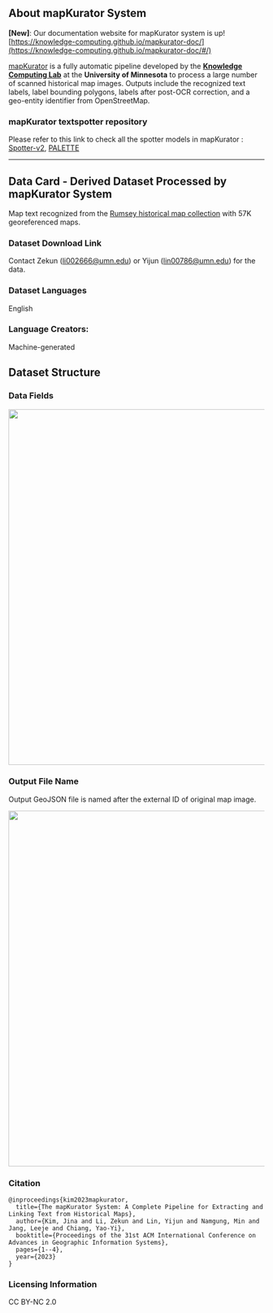 
## About mapKurator System

**[New]**: Our documentation website for mapKurator system is up! [https://knowledge-computing.github.io/mapkurator-doc/](https://knowledge-computing.github.io/mapkurator-doc/#/)

[mapKurator](https://dl.acm.org/doi/abs/10.1145/3589132.3625579) is a fully automatic pipeline developed by the [**Knowledge Computing Lab**](https://knowledge-computing.github.io/) at the **University of Minnesota** to process a large number of scanned historical map images. Outputs include the recognized text labels, label bounding polygons, labels after post-OCR correction, and a geo-entity identifier from OpenStreetMap. 

### mapKurator textspotter repository
Please refer to this link to check all the spotter models in mapKurator : [Spotter-v2](https://github.com/knowledge-computing/mapkurator-spotter), [PALETTE](https://github.com/knowledge-computing/mapkurator-palette)

---------

## Data Card - Derived Dataset Processed by mapKurator System 

Map text recognized from the [Rumsey historical map collection](https://www.davidrumsey.com/) with 57K georeferenced maps. 

### Dataset Download Link

Contact Zekun (li002666@umn.edu) or Yijun (lin00786@umn.edu) for the data.

### Dataset Languages

English

### Language Creators:

Machine-generated

## Dataset Structure

### Data Fields

<img src="https://user-images.githubusercontent.com/5383572/188784909-10cd04fd-4b61-4205-a563-33d20f9026db.png" width="700">

### Output File Name

Output GeoJSON file is named after the external ID of original map image.

<img src="https://user-images.githubusercontent.com/5383572/188785367-446690fd-76fc-47db-b2ae-a1fac4fc61d6.png" width="700">

### Citation
```
@inproceedings{kim2023mapkurator,
  title={The mapKurator System: A Complete Pipeline for Extracting and Linking Text from Historical Maps},
  author={Kim, Jina and Li, Zekun and Lin, Yijun and Namgung, Min and Jang, Leeje and Chiang, Yao-Yi},
  booktitle={Proceedings of the 31st ACM International Conference on Advances in Geographic Information Systems},
  pages={1--4},
  year={2023}
}
```

### Licensing Information

CC BY-NC 2.0

